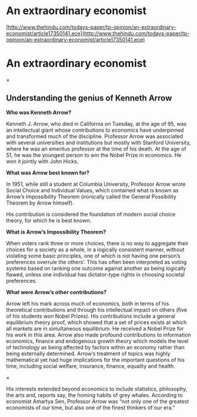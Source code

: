 # An extraordinary economist

[http://www.thehindu.com/todays-paper/tp-opinion/an-extraordinary-economist/article17350141.ece](http://www.thehindu.com/todays-paper/tp-opinion/an-extraordinary-economist/article17350141.ece)

  

# An extraordinary economist

×

## Understanding the genius of Kenneth Arrow

**Who was Kenneth Arrow?**

Kenneth J. Arrow, who died in California on Tuesday, at the age of 95, was an intellectual giant whose contributions to economics have underpinned and transformed much of the discipline. Professor Arrow was associated with several universities and institutions but mostly with Stanford University, where he was an emeritus professor at the time of his death. At the age of 51, he was the youngest person to win the Nobel Prize in economics. He won it jointly with John Hicks.

**What was Arrow best known for?**

In 1951, while still a student at Columbia University, Professor Arrow wrote Social Choice and Individual Values, which contained what is known as Arrow’s Impossibility Theorem (ironically called the General Possibility Theorem by Arrow himself).

His contribution is considered the foundation of modern social choice theory, for which he is best known.

**What is Arrow’s Impossibility Theorem?**

When voters rank three or more choices, there is no way to aggregate their choices for a society as a whole, in a logically consistent manner, without violating some basic principles, one of which is not having one person’s preferences overrule the others’. This has often been interpreted as voting systems based on ranking one outcome against another as being logically flawed, unless one individual has dictator-type rights in choosing societal preferences.

**What were Arrow’s other contributions?**

Arrow left his mark across much of economics, both in terms of his theoretical contributions and through his intellectual impact on others (five of his students won Nobel Prizes). His contributions include a general equilibrium theory proof, which showed that a set of prices exists at which all markets are in simultaneous equilibrium. He received a Nobel Prize for his work in this area. Arrow also made profound contributions to information economics, finance and endogenous growth theory which models the level of technology as being affected by factors within an economy rather than being externally determined. Arrow’s treatment of topics was highly mathematical yet had huge implications for the important questions of his time, including social welfare, insurance, finance, equality and health.

×

His interests extended beyond economics to include statistics, philosophy, the arts and, reports say, the homing habits of grey whales. According to economist Amartya Sen, Professor Arrow was “not only one of the greatest economists of our time, but also one of the finest thinkers of our era.”
